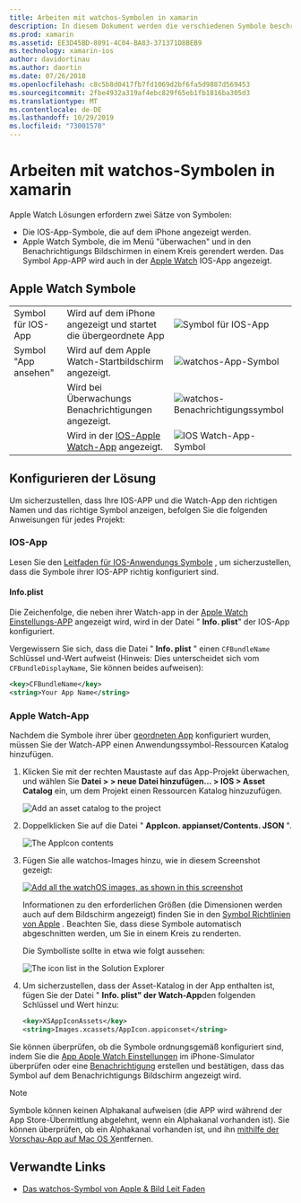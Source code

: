 ```yaml
---
title: Arbeiten mit watchos-Symbolen in xamarin
description: In diesem Dokument werden die verschiedenen Symbole beschrieben, die für eine watchos-Anwendung erforderlich sind, und es wird erläutert, wie Sie eine Lösung einrichten, um diese Symbole
ms.prod: xamarin
ms.assetid: EE3D45BD-8091-4C04-BA83-371371D8BEB9
ms.technology: xamarin-ios
author: davidortinau
ms.author: daortin
ms.date: 07/26/2018
ms.openlocfilehash: c8c5b8d0417fb7fd1069d2bf6fa5d9887d569453
ms.sourcegitcommit: 2fbe4932a319af4ebc829f65eb1fb1816ba305d3
ms.translationtype: MT
ms.contentlocale: de-DE
ms.lasthandoff: 10/29/2019
ms.locfileid: "73001570"
---
```

# <a name="working-with-watchos-icons-in-xamarin"></a>Arbeiten mit watchos-Symbolen in xamarin

Apple Watch Lösungen erfordern zwei Sätze von Symbolen:

- Die IOS-App-Symbole, die auf dem iPhone angezeigt werden.
- Apple Watch Symbole, die im Menü "überwachen" und in den Benachrichtigungs Bildschirmen in einem Kreis gerendert werden. Das Symbol App-APP wird auch in der [Apple Watch](~/ios/watchos/app-fundamentals/settings.md) IOS-App angezeigt.

## <a name="apple-watch-icons"></a>Apple Watch Symbole

| | | |
|-|-|-|
|Symbol für IOS-App|Wird auf dem iPhone angezeigt und startet die übergeordnete App|![Symbol für IOS-App](icons-images/icon-ios.png)|
|Symbol "App ansehen"|Wird auf dem Apple Watch-Startbildschirm angezeigt.|![watchos-App-Symbol](icons-images/icon-home.png)|
||Wird bei Überwachungs Benachrichtigungen angezeigt.|![watchos-Benachrichtigungssymbol](icons-images/notification-icon.png)|
||Wird in der [IOS-Apple Watch-App](~/ios/watchos/app-fundamentals/settings.md) angezeigt.|![IOS Watch-App-Symbol](icons-images/watch-app-sml.png)|

## <a name="configuring-your-solution"></a>Konfigurieren der Lösung

Um sicherzustellen, dass Ihre IOS-APP und die Watch-App den richtigen Namen und das richtige Symbol anzeigen, befolgen Sie die folgenden Anweisungen für jedes Projekt:

### <a name="ios-app"></a>IOS-App

Lesen Sie den [Leitfaden für IOS-Anwendungs Symbole](~/ios/app-fundamentals/images-icons/app-icons.md) , um sicherzustellen, dass die Symbole ihrer IOS-APP richtig konfiguriert sind.

#### <a name="infoplist"></a>Info.plist

Die Zeichenfolge, die neben ihrer Watch-app in der [Apple Watch Einstellungs-APP](~/ios/watchos/app-fundamentals/settings.md) angezeigt wird, wird in der Datei " **Info. plist**" der IOS-App konfiguriert.

Vergewissern Sie sich, dass die Datei " **Info. plist** " einen `CFBundleName` Schlüssel und-Wert aufweist (Hinweis: Dies unterscheidet sich vom `CFBundleDisplayName`, Sie können beides aufweisen):

```xml
<key>CFBundleName</key>
<string>Your App Name</string>
```

### <a name="apple-watch-app"></a>Apple Watch-App

Nachdem die Symbole ihrer über [geordneten App](~/ios/watchos/app-fundamentals/parent-app.md) konfiguriert wurden, müssen Sie der Watch-APP einen Anwendungssymbol-Ressourcen Katalog hinzufügen.

1. Klicken Sie mit der rechten Maustaste auf das App-Projekt überwachen, und wählen Sie **Datei > > neue Datei hinzufügen... > IOS > Asset Catalog** ein, um dem Projekt einen Ressourcen Katalog hinzuzufügen.

    ![](icons-images/newasset.png "Add an asset catalog to the project")

2. Doppelklicken Sie auf die Datei " **AppIcon. appianset/Contents. JSON** ".

    ![](icons-images/xcassets-iconset-sml.png "The AppIcon contents")

3. Fügen Sie alle watchos-Images hinzu, wie in diesem Screenshot gezeigt:

    [![](icons-images/appicons-sml.png "Add all the watchOS images, as shown in this screenshot")](icons-images/appicons.png#lightbox)

    Informationen zu den erforderlichen Größen (die Dimensionen werden auch auf dem Bildschirm angezeigt) finden Sie in den [Symbol Richtlinien von Apple](https://developer.apple.com/design/human-interface-guidelines/watchos/icons-and-images/menu-icons/) . Beachten Sie, dass diese Symbole automatisch abgeschnitten werden, um Sie in einem Kreis zu renderten.

    Die Symbolliste sollte in etwa wie folgt aussehen:

    ![](icons-images/xcassets-complete-sml.png "The icon list in the Solution Explorer")

4. Um sicherzustellen, dass der Asset-Katalog in der App enthalten ist, fügen Sie der Datei " **Info. plist" der Watch-App**den folgenden Schlüssel und Wert hinzu:

    ```xml
    <key>XSAppIconAssets</key>
    <string>Images.xcassets/AppIcon.appiconset</string>
    ```

Sie können überprüfen, ob die Symbole ordnungsgemäß konfiguriert sind, indem Sie die [App Apple Watch Einstellungen](~/ios/watchos/app-fundamentals/settings.md) im iPhone-Simulator überprüfen oder eine [Benachrichtigung](~/ios/watchos/platform/notifications.md) erstellen und bestätigen, dass das Symbol auf dem Benachrichtigungs Bildschirm angezeigt wird.

> [!NOTE]
> Symbole können keinen Alphakanal aufweisen (die APP wird während der App Store-Übermittlung abgelehnt, wenn ein Alphakanal vorhanden ist). Sie können überprüfen, ob ein Alphakanal vorhanden ist, und ihn [mithilfe der Vorschau-App auf Mac OS X](~/ios/watchos/troubleshooting.md#noalpha)entfernen.

## <a name="related-links"></a>Verwandte Links

- [Das watchos-Symbol von Apple & Bild Leit Faden](https://developer.apple.com/design/human-interface-guidelines/watchos/icons-and-images/)
